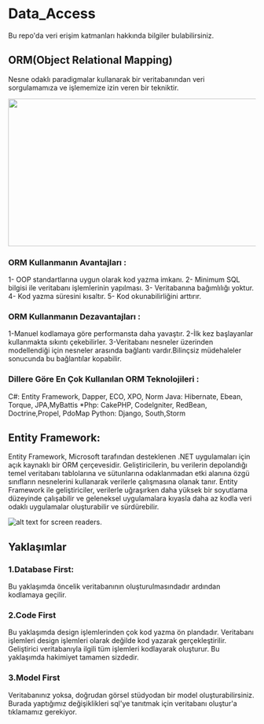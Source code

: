 # Data_Access
 Bu repo'da veri erişim katmanları hakkında bilgiler bulabilirsiniz.
 
 ## ORM(Object Relational Mapping)
  Nesne odaklı paradigmalar kullanarak bir veritabanından veri sorgulamamıza ve işlememize izin veren bir tekniktir.
  
  <img src="https://miro.medium.com/max/2678/0*hPIVHv2kP28zTbvb.png" style="height: 300px; width:700px;"/>
  
 ### ORM Kullanmanın Avantajları :
  
  1- OOP standartlarına uygun olarak kod yazma imkanı.
  2- Minimum SQL bilgisi ile veritabanı işlemlerinin yapılması.
  3- Veritabanına bağımlılığı yoktur.
  4- Kod yazma süresini kısaltır.
  5- Kod okunabilirliğini arttırır.
  
  ### ORM Kullanmanın Dezavantajları :
  
  1-Manuel kodlamaya göre performansta daha yavaştır.
  2-İlk kez başlayanlar kullanmakta sıkıntı çekebilirler.
  3-Veritabanı nesneler üzerinden modellendiği için nesneler arasında bağlantı vardır.Bilinçsiz müdehaleler sonucunda bu bağlantılar kopabilir.
  
  ### Dillere Göre En Çok Kullanılan ORM Teknolojileri :
  C#: Entity Framework, Dapper, ECO, XPO, Norm
  Java: Hibernate, Ebean, Torque, JPA,MyBattis *Php: CakePHP, Codelgniter, RedBean, Doctrine,Propel, PdoMap
  Python: Django, South,Storm
  
  ## Entity Framework:
  Entity Framework, Microsoft tarafından desteklenen .NET uygulamaları için açık kaynaklı bir ORM çerçevesidir. Geliştiricilerin, bu verilerin depolandığı temel veritabanı tablolarına ve sütunlarına odaklanmadan etki alanına özgü sınıfların nesnelerini kullanarak verilerle çalışmasına olanak tanır. Entity Framework ile geliştiriciler, verilerle uğraşırken daha yüksek bir soyutlama düzeyinde çalışabilir ve geleneksel uygulamalara kıyasla daha az kodla veri odaklı uygulamalar oluşturabilir ve sürdürebilir.
  
  ![alt text for screen readers](https://miro.medium.com/max/770/1*iKXY29vQETRAuxWOLSbq0w.jpeg "Text to show on mouseover").
  
  ## Yaklaşımlar
  ### 1.Database First:
  Bu yaklaşımda öncelik veritabanının oluşturulmasındadır ardından kodlamaya geçilir.
  
  ### 2.Code First
  Bu yaklaşımda design işlemlerinden çok kod yazma ön plandadır. Veritabanı işlemleri design işlemleri olarak değilde kod yazarak gerçekleştirilir. Geliştirici veritabanıyla ilgili tüm işlemleri kodlayarak oluşturur. Bu yaklaşımda hakimiyet tamamen sizdedir.
  
  ### 3.Model First
  Veritabanınız yoksa, doğrudan görsel stüdyodan bir model oluşturabilirsiniz. Burada yaptığımız değişiklikleri sql'ye tanıtmak için veritabanı oluştur'a tıklamamız gerekiyor.

